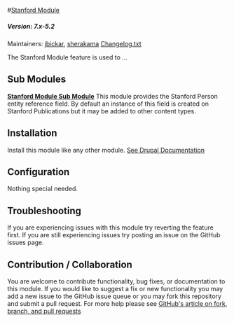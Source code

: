 #[Stanford Module](https://github.com/SU-SWS/stanford_module)
##### Version: 7.x-5.2 

Maintainers: [jbickar](https://github.com/jbickar), [sherakama](https://github.com/sherakama)
[Changelog.txt](CHANGELOG.txt)

The Stanford Module feature is used to ...


Sub Modules
---

**[Stanford Module Sub Module](https://github.com/SU-SWS/stanford_module)**
This module provides the Stanford Person entity reference field. By default an instance of this field is created on Stanford Publications but it may be added to other content types.

Installation
---

Install this module like any other module. [See Drupal Documentation](https://drupal.org/documentation/install/modules-themes/modules-7)

Configuration
---

Nothing special needed.

Troubleshooting
---

If you are experiencing issues with this module try reverting the feature first. If you are still experiencing issues try posting an issue on the GitHub issues page.

Contribution / Collaboration
---

You are welcome to contribute functionality, bug fixes, or documentation to this module. If you would like to suggest a fix or new functionality you may add a new issue to the GitHub issue queue or you may fork this repository and submit a pull request. For more help please see [GitHub's article on fork, branch, and pull requests](https://help.github.com/articles/using-pull-requests)
